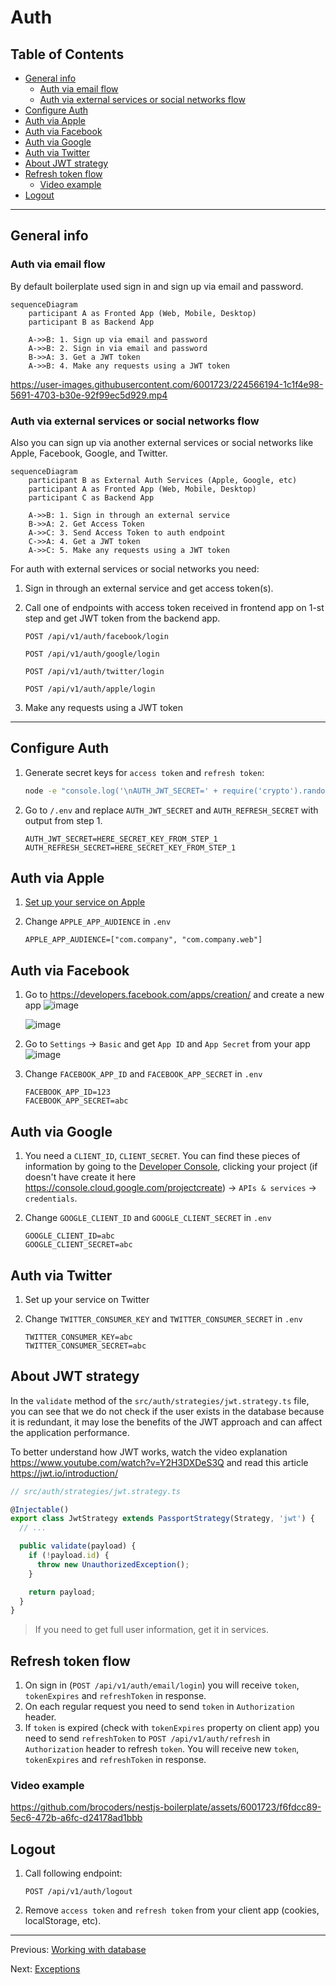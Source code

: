 # Auth

## Table of Contents <!-- omit in toc -->

- [General info](#general-info)
  - [Auth via email flow](#auth-via-email-flow)
  - [Auth via external services or social networks flow](#auth-via-external-services-or-social-networks-flow)
- [Configure Auth](#configure-auth)
- [Auth via Apple](#auth-via-apple)
- [Auth via Facebook](#auth-via-facebook)
- [Auth via Google](#auth-via-google)
- [Auth via Twitter](#auth-via-twitter)
- [About JWT strategy](#about-jwt-strategy)
- [Refresh token flow](#refresh-token-flow)
  - [Video example](#video-example)
- [Logout](#logout)

---

## General info

### Auth via email flow

By default boilerplate used sign in and sign up via email and password.

```mermaid
sequenceDiagram
    participant A as Fronted App (Web, Mobile, Desktop)
    participant B as Backend App

    A->>B: 1. Sign up via email and password
    A->>B: 2. Sign in via email and password
    B->>A: 3. Get a JWT token
    A->>B: 4. Make any requests using a JWT token
```

<https://user-images.githubusercontent.com/6001723/224566194-1c1f4e98-5691-4703-b30e-92f99ec5d929.mp4>

### Auth via external services or social networks flow

Also you can sign up via another external services or social networks like Apple, Facebook, Google, and Twitter.

```mermaid
sequenceDiagram
    participant B as External Auth Services (Apple, Google, etc)
    participant A as Fronted App (Web, Mobile, Desktop)
    participant C as Backend App

    A->>B: 1. Sign in through an external service
    B->>A: 2. Get Access Token
    A->>C: 3. Send Access Token to auth endpoint
    C->>A: 4. Get a JWT token
    A->>C: 5. Make any requests using a JWT token
```

For auth with external services or social networks you need:

1. Sign in through an external service and get access token(s).
1. Call one of endpoints with access token received in frontend app on 1-st step and get JWT token from the backend app.

   ```text
   POST /api/v1/auth/facebook/login

   POST /api/v1/auth/google/login

   POST /api/v1/auth/twitter/login

   POST /api/v1/auth/apple/login
   ```

1. Make any requests using a JWT token

---

## Configure Auth

1. Generate secret keys for `access token` and `refresh token`:

   ```bash
   node -e "console.log('\nAUTH_JWT_SECRET=' + require('crypto').randomBytes(256).toString('base64') + '\n\nAUTH_REFRESH_SECRET=' + require('crypto').randomBytes(256).toString('base64') + '\n\nAUTH_FORGOT_SECRET=' + require('crypto').randomBytes(256).toString('base64') + '\n\nAUTH_CONFIRM_EMAIL_SECRET=' + require('crypto').randomBytes(256).toString('base64'));"
   ```

1. Go to `/.env` and replace `AUTH_JWT_SECRET` and `AUTH_REFRESH_SECRET` with output from step 1.

   ```text
   AUTH_JWT_SECRET=HERE_SECRET_KEY_FROM_STEP_1
   AUTH_REFRESH_SECRET=HERE_SECRET_KEY_FROM_STEP_1
   ```

## Auth via Apple

1. [Set up your service on Apple](https://www.npmjs.com/package/apple-signin-auth)
1. Change `APPLE_APP_AUDIENCE` in `.env`

   ```text
   APPLE_APP_AUDIENCE=["com.company", "com.company.web"]
   ```

## Auth via Facebook

1. Go to https://developers.facebook.com/apps/creation/ and create a new app
   <img alt="image" src="https://github.com/brocoders/nestjs-boilerplate/assets/6001723/05721db2-9d26-466a-ad7a-072680d0d49b">

   <img alt="image" src="https://github.com/brocoders/nestjs-boilerplate/assets/6001723/9f4aae18-61da-4abc-9304-821a0995a306">

2. Go to `Settings` -> `Basic` and get `App ID` and `App Secret` from your app
   <img alt="image" src="https://github.com/brocoders/nestjs-boilerplate/assets/6001723/b0fc7d50-4bc6-45d0-8b20-fda0b6c01ac2">
3. Change `FACEBOOK_APP_ID` and `FACEBOOK_APP_SECRET` in `.env`

   ```text
   FACEBOOK_APP_ID=123
   FACEBOOK_APP_SECRET=abc
   ```

## Auth via Google

1. You need a `CLIENT_ID`, `CLIENT_SECRET`. You can find these pieces of information by going to the [Developer Console](https://console.cloud.google.com/), clicking your project (if doesn't have create it here https://console.cloud.google.com/projectcreate) -> `APIs & services` -> `credentials`.
1. Change `GOOGLE_CLIENT_ID` and `GOOGLE_CLIENT_SECRET` in `.env`

   ```text
   GOOGLE_CLIENT_ID=abc
   GOOGLE_CLIENT_SECRET=abc
   ```

## Auth via Twitter

1. Set up your service on Twitter
1. Change `TWITTER_CONSUMER_KEY` and `TWITTER_CONSUMER_SECRET` in `.env`

   ```text
   TWITTER_CONSUMER_KEY=abc
   TWITTER_CONSUMER_SECRET=abc
   ```

## About JWT strategy

In the `validate` method of the `src/auth/strategies/jwt.strategy.ts` file, you can see that we do not check if the user exists in the database because it is redundant, it may lose the benefits of the JWT approach and can affect the application performance.

To better understand how JWT works, watch the video explanation https://www.youtube.com/watch?v=Y2H3DXDeS3Q and read this article https://jwt.io/introduction/

```typescript
// src/auth/strategies/jwt.strategy.ts

@Injectable()
export class JwtStrategy extends PassportStrategy(Strategy, 'jwt') {
  // ...

  public validate(payload) {
    if (!payload.id) {
      throw new UnauthorizedException();
    }

    return payload;
  }
}
```

> If you need to get full user information, get it in services.

## Refresh token flow

1. On sign in (`POST /api/v1/auth/email/login`) you will receive `token`, `tokenExpires` and `refreshToken` in response.
1. On each regular request you need to send `token` in `Authorization` header.
1. If `token` is expired (check with `tokenExpires` property on client app) you need to send `refreshToken` to `POST /api/v1/auth/refresh` in `Authorization` header to refresh `token`. You will receive new `token`, `tokenExpires` and `refreshToken` in response.

### Video example

https://github.com/brocoders/nestjs-boilerplate/assets/6001723/f6fdcc89-5ec6-472b-a6fc-d24178ad1bbb

## Logout

1. Call following endpoint:

   ```text
   POST /api/v1/auth/logout
   ```

2. Remove `access token` and `refresh token` from your client app (cookies, localStorage, etc).

---

Previous: [Working with database](database.md)

Next: [Exceptions](exceptions.md)
